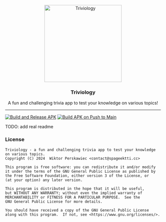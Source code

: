 <p align="center">
  <img src="https://github.com/triviology.png" alt="Triviology" style="display: block; margin: 0 auto;" width=250/>
</p>
<h3 align="center">Triviology</h3>
<p align="center">A fun and challenging trivia app to test your knowledge on various topics!</p>
<hr>

[![Build and Release APK](https://github.com/spageektti/triviology/actions/workflows/releases.yml/badge.svg)](https://github.com/spageektti/triviology/actions/workflows/releases.yml)
[![Build APK on Push to Main](https://github.com/spageektti/triviology/actions/workflows/push-to-main.yml/badge.svg)](https://github.com/spageektti/triviology/actions/workflows/push-to-main.yml)

TODO: add real readme

### License

```
Triviology - a fun and challenging trivia app to test your knowledge on various topics.
Copyright (C) 2024  Wiktor Perskawiec <contact@spageektti.cc>

This program is free software: you can redistribute it and/or modify
it under the terms of the GNU General Public License as published by
the Free Software Foundation, either version 3 of the License, or
(at your option) any later version.

This program is distributed in the hope that it will be useful,
but WITHOUT ANY WARRANTY; without even the implied warranty of
MERCHANTABILITY or FITNESS FOR A PARTICULAR PURPOSE.  See the
GNU General Public License for more details.

You should have received a copy of the GNU General Public License
along with this program.  If not, see <https://www.gnu.org/licenses/>.
```
